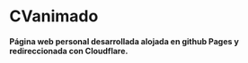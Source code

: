 # CVanimado

<h4> Página web personal desarrollada alojada en github Pages y redireccionada con Cloudflare. </h5>
